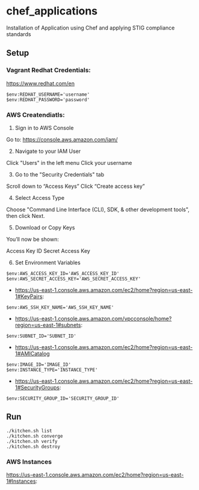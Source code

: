 # chef_applications

Installation of Application using Chef and applying STIG compliance standards

## Setup

### Vagrant Redhat Credentials:

<https://www.redhat.com/en>

```
$env:REDHAT_USERNAME='username'
$env:REDHAT_PASSWORD='password'
```

### AWS Createndiatls:

1. Sign in to AWS Console

Go to: <https://console.aws.amazon.com/iam/>

2. Navigate to your IAM User

Click "Users" in the left menu
Click your username

3. Go to the "Security Credentials" tab

Scroll down to “Access Keys”
Click “Create access key”

4. Select Access Type

Choose "Command Line Interface (CLI), SDK, & other development tools", then click Next.

5. Download or Copy Keys

You’ll now be shown:

Access Key ID
Secret Access Key

6. Set Environment Variables

```
$env:AWS_ACCESS_KEY_ID='AWS_ACCESS_KEY_ID'
$env:AWS_SECRET_ACCESS_KEY='AWS_SECRET_ACCESS_KEY'
```

* https://us-east-1.console.aws.amazon.com/ec2/home?region=us-east-1#KeyPairs:

```
$env:AWS_SSH_KEY_NAME='AWS_SSH_KEY_NAME'
```

* https://us-east-1.console.aws.amazon.com/vpcconsole/home?region=us-east-1#subnets:

```
$env:SUBNET_ID='SUBNET_ID'
```

* https://us-east-1.console.aws.amazon.com/ec2/home?region=us-east-1#AMICatalog

```
$env:IMAGE_ID='IMAGE_ID'
$env:INSTANCE_TYPE='INSTANCE_TYPE'
```

* https://us-east-1.console.aws.amazon.com/ec2/home?region=us-east-1#SecurityGroups:
```
$env:SECURITY_GROUP_ID='SECURITY_GROUP_ID'
```

## Run

```
./kitchen.sh list
./kitchen.sh converge
./kitchen.sh verify
./kitchen.sh destroy
```

### AWS Instances

https://us-east-1.console.aws.amazon.com/ec2/home?region=us-east-1#Instances: